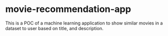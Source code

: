 # movie-recommendation-app
This is a POC of a machine learning application to show similar movies in a dataset to user based on title, and description.

